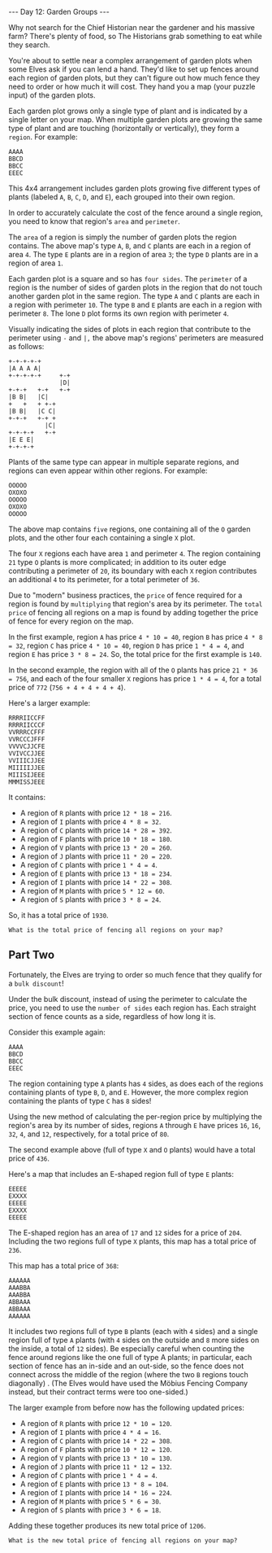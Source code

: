 --- Day 12: Garden Groups ---

Why not search for the Chief Historian near the gardener and his massive farm? There's plenty of food, so The Historians
grab something to eat while they search.

You're about to settle near a complex arrangement of garden plots when some Elves ask if you can lend a hand. They'd
like to set up fences around each region of garden plots, but they can't figure out how much fence they need to order or
how much it will cost. They hand you a map (your puzzle input) of the garden plots.

Each garden plot grows only a single type of plant and is indicated by a single letter on your map. When multiple garden
plots are growing the same type of plant and are touching (horizontally or vertically), they form a `region`. For
example:

```text
AAAA
BBCD
BBCC
EEEC
```

This 4x4 arrangement includes garden plots growing five different types of plants (labeled `A`, `B`, `C`, `D`, and `E`),
each grouped into their own region.

In order to accurately calculate the cost of the fence around a single region, you need to know that region's `area` and
`perimeter`.

The `area` of a region is simply the number of garden plots the region contains. The above map's type `A`, `B`, and `C`
plants are each in a region of area `4`. The type `E` plants are in a region of area `3`; the type `D` plants are in
a region of area `1`.

Each garden plot is a square and so has `four sides`. The `perimeter` of a region is the number of sides of garden plots
in the region that do not touch another garden plot in the same region. The type `A` and `C` plants are each in a region
with perimeter `10`. The type `B` and `E` plants are each in a region with perimeter `8`. The lone `D` plot forms
its own region with perimeter `4`.

Visually indicating the sides of plots in each region that contribute to the perimeter using `-` and `|,` the above
map's regions' perimeters are measured as follows:

```text
+-+-+-+-+
|A A A A|
+-+-+-+-+     +-+
              |D|
+-+-+   +-+   +-+
|B B|   |C|
+   +   + +-+
|B B|   |C C|
+-+-+   +-+ +
          |C|
+-+-+-+   +-+
|E E E|
+-+-+-+
```

Plants of the same type can appear in multiple separate regions, and regions can even appear within other regions. For
example:

```text
OOOOO
OXOXO
OOOOO
OXOXO
OOOOO
```

The above map contains `five` regions, one containing all of the `O` garden plots, and the other four each containing a
single `X` plot.

The four `X` regions each have area `1` and perimeter `4`. The region containing `21` type `O` plants is more
complicated; in addition to its outer edge contributing a perimeter of `20`, its boundary with each `X` region
contributes an additional `4` to its perimeter, for a total perimeter of `36`.

Due to "modern" business practices, the `price` of fence required for a region is found by `multiplying` that region's
area by its perimeter. The `total price` of fencing all regions on a map is found by adding together the price of
fence for every region on the map.

In the first example, region `A` has price `4 * 10 = 40`, region `B` has price `4 * 8 = 32`, region `C` has price
`4 * 10 = 40`, region `D` has price `1 * 4 = 4`, and region `E` has price `3 * 8 = 24`. So, the total price for the
first example is `140`.

In the second example, the region with all of the `O` plants has price `21 * 36 = 756`, and each of the four smaller `X`
regions has price `1 * 4 = 4`, for a total price of `772` (`756 + 4 + 4 + 4 + 4`).

Here's a larger example:

```text
RRRRIICCFF
RRRRIICCCF
VVRRRCCFFF
VVRCCCJFFF
VVVVCJJCFE
VVIVCCJJEE
VVIIICJJEE
MIIIIIJJEE
MIIISIJEEE
MMMISSJEEE
```

It contains:

- A region of `R` plants with price `12 * 18 = 216`.
- A region of `I` plants with price `4 * 8 = 32`.
- A region of `C` plants with price `14 * 28 = 392`.
- A region of `F` plants with price `10 * 18 = 180`.
- A region of `V` plants with price `13 * 20 = 260`.
- A region of `J` plants with price `11 * 20 = 220`.
- A region of `C` plants with price `1 * 4 = 4`.
- A region of `E` plants with price `13 * 18 = 234`.
- A region of `I` plants with price `14 * 22 = 308`.
- A region of `M` plants with price `5 * 12 = 60`.
- A region of `S` plants with price `3 * 8 = 24`.

So, it has a total price of `1930`.

`What is the total price of fencing all regions on your map?`

## Part Two

Fortunately, the Elves are trying to order so much fence that they qualify for a `bulk discount`!

Under the bulk discount, instead of using the perimeter to calculate the price, you need to use the `number of sides`
each region has. Each straight section of fence counts as a side, regardless of how long it is.

Consider this example again:

```text
AAAA
BBCD
BBCC
EEEC
```

The region containing type `A` plants has `4` sides, as does each of the regions containing plants of type `B`, `D`, and
`E`. However, the more complex region containing the plants of type `C` has `8` sides!

Using the new method of calculating the per-region price by multiplying the region's area by its number of sides,
regions `A` through `E` have prices `16`, `16`, `32`, `4`, and `12`, respectively, for a total price of `80`.

The second example above (full of type `X` and `O` plants) would have a total price of `436`.

Here's a map that includes an E-shaped region full of type `E` plants:

```text
EEEEE
EXXXX
EEEEE
EXXXX
EEEEE
```

The E-shaped region has an area of `17` and `12` sides for a price of `204`. Including the two regions full of type `X`
plants, this map has a total price of `236`.

This map has a total price of `368`:

```text
AAAAAA
AAABBA
AAABBA
ABBAAA
ABBAAA
AAAAAA
```

It includes two regions full of type `B` plants (each with `4` sides) and a single region full of type `A` plants (with
`4` sides on the outside and `8` more sides on the inside, a total of `12` sides). Be especially careful when counting
the fence around regions like the one full of type A plants; in particular, each section of fence has an in-side and
an out-side, so the fence does not connect across the middle of the region (where the two `B` regions touch diagonally)
. (The Elves would have used the Möbius Fencing Company instead, but their contract terms were too one-sided.)

The larger example from before now has the following updated prices:

- A region of `R` plants with price `12 * 10 = 120`.
- A region of `I` plants with price `4 * 4 = 16`.
- A region of `C` plants with price `14 * 22 = 308`.
- A region of `F` plants with price `10 * 12 = 120`.
- A region of `V` plants with price `13 * 10 = 130`.
- A region of `J` plants with price `11 * 12 = 132`.
- A region of `C` plants with price `1 * 4 = 4`.
- A region of `E` plants with price `13 * 8 = 104`.
- A region of `I` plants with price `14 * 16 = 224`.
- A region of `M` plants with price `5 * 6 = 30`.
- A region of `S` plants with price `3 * 6 = 18`.

Adding these together produces its new total price of `1206`.

`What is the new total price of fencing all regions on your map?`